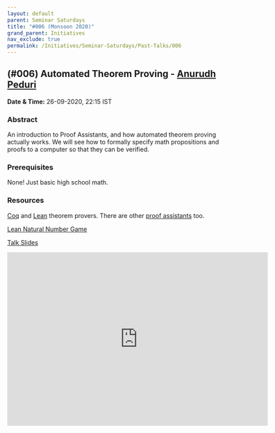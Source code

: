 ```yaml
---
layout: default
parent: Seminar Saturdays
title: "#006 (Monsoon 2020)"
grand_parent: Initiatives
nav_exclude: true
permalink: /Initiatives/Seminar-Saturdays/Past-Talks/006
---
```


(#006) **Automated Theorem Proving** - [Anurudh Peduri](https://github.com/anurudhp)
-----

**Date & Time:** 26-09-2020, 22:15 IST

### Abstract
An introduction to Proof Assistants, and how automated theorem proving actually works. We will see how to formally specify math propositions and proofs to a computer so that they can be verified.

### Prerequisites
None! Just basic high school math.

### Resources
[Coq](https://coq.inria.fr/) and [Lean](https://leanprover.github.io/) theorem provers.
There are other [proof assistants](https://en.wikipedia.org/wiki/Proof_assistant) too.

[Lean Natural Number Game](https://wwwf.imperial.ac.uk/~buzzard/xena/natural_number_game/)

[Talk Slides](slides_006.pdf)

<iframe width="600" height="400" src="https://www.youtube.com/embed/tzM9acXSmtU" frameborder="0" allow="accelerometer; autoplay; clipboard-write; encrypted-media; gyroscope; picture-in-picture" allowfullscreen></iframe>

